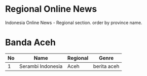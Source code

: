 # Regional Online News

Indonesia Online News - Regional section. order by province name.


# Banda Aceh
| No | Name    | Regional |Genre | 
| ---------| ---------| ---------| ---------| 
| 1 | Serambi Indonesia | Aceh | berita aceh | 
